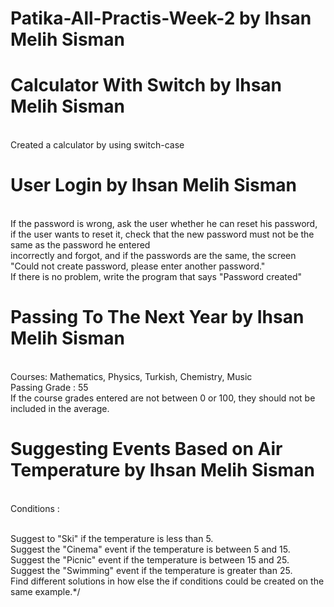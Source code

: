 # Patika-All-Practis-Week-2  by Ihsan Melih Sisman

# Calculator With Switch  by Ihsan Melih Sisman

<br> Created a calculator by using switch-case

# User Login by Ihsan Melih Sisman
<br> If the password is wrong, ask the user whether he can reset his password,
<br>if the user wants to reset it, check that the new password must not be the same as the password he entered
<br> incorrectly and forgot, and if the passwords are the same, the screen "Could not create password, please enter another password."
<br> If there is no problem, write the program that says "Password created"

# Passing To The Next Year by Ihsan Melih Sisman  
<br> Courses: Mathematics, Physics, Turkish, Chemistry, Music
<br> Passing Grade : 55
<br> If the course grades entered are not between 0 or 100, they should not be included in the average.

# Suggesting Events Based on Air Temperature by Ihsan Melih Sisman
<br>Conditions :

<br>Suggest to "Ski" if the temperature is less than 5.
<br>Suggest the "Cinema" event if the temperature is between 5 and 15.
<br>Suggest the "Picnic" event if the temperature is between 15 and 25.
<br>Suggest the "Swimming" event if the temperature is greater than 25.
<br>Find different solutions in how else the if conditions could be created on the same example.*/
